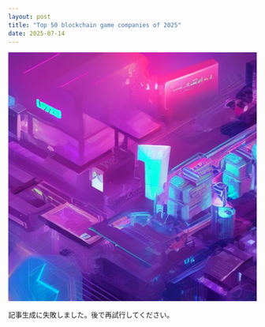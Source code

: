 ```yaml
---
layout: post
title: "Top 50 blockchain game companies of 2025"
date: 2025-07-14
---
```


![記事画像](assets/images/20250714_web3.png)

記事生成に失敗しました。後で再試行してください。
